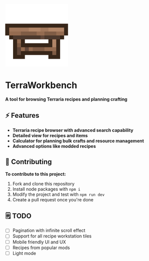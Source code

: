 <img src="public/images/icon-large.png" alt="icon" width="200"/>

# TerraWorkbench
**A tool for browsing Terraria recipes and planning crafting**

## ⚡ Features
- **Terraria recipe browser with advanced search capability**
- **Detailed view for recipes and items**
- **Calculator for planning bulk crafts and resource management**
- **Advanced options like modded recipes**

## 🤝 Contributing
**To contribute to this project:**

1. Fork and clone this repository
2. Install node packages with `npm i`
3. Modify the project and test with `npm run dev`
4. Create a pull request once you're done

## 🗒️ TODO
- [ ] Pagination with infinite scroll effect
- [ ] Support for all recipe workstation tiles
- [ ] Mobile friendly UI and UX
- [ ] Recipes from popular mods
- [ ] Light mode 